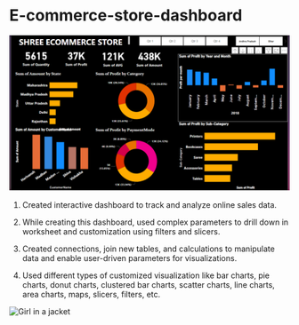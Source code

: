 # E-commerce-store-dashboard

![Dashboard](https://github.com/vsbagal/E-commerce-store-dashboard/blob/main/Shree%20E-Commerce.PNG)

1. Created interactive dashboard to track and analyze online sales data.

2. While creating this dashboard, used complex parameters to drill down in worksheet and customization using filters and slicers.

3. Created connections, join new tables, and calculations to manipulate data and enable user-driven parameters for visualizations. 

4. Used different types of customized visualization like bar charts, pie charts, donut charts, clustered bar charts, scatter charts, line charts, area charts, maps, slicers, filters, etc.


<img src="https://images.squarespace-cdn.com/content/v1/5b48c29f9f8770367788f244/1611582700101-JMIIX69SHSXK1X96XE91/ke17ZwdGBToddI8pDm48kHKmDLrMZO7HHpcyjMqbzOMUqsxRUqqbr1mOJYKfIPR7LoDQ9mXPOjoJoqy81S2I8N_N4V1vUb5AoIIIbLZhVYxCRW4BPu10St3TBAUQYVKcBVek0a0L5ZzZO5sIOvWwrqKYA-dXl4sYwgdPtOa0B174TByWOce_SwawEQNsQ9Qi/ecommerce+marketing+strategy" alt="Girl in a jacket" width="1100" height="400">


